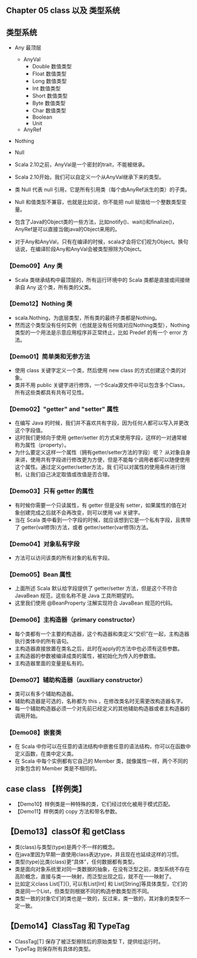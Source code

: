 ## Chapter 05 class  以及 类型系统

## 类型系统

- Any 最顶层
  - AnyVal
    - Double 数值类型
    - Float  数值类型
    - Long   数值类型
    - Int    数值类型
    - Short  数值类型
    - Byte   数值类型
    - Char   数值类型
    - Boolean
    - Unit
  - AnyRef
- Nothing
- Null

- Scala 2.10之前，AnyVal是一个密封的trait，不能被继承。
- Scala 2.10开始，我们可以自定义一个从AnyVal继承下来的类型。
- 类 Null 代表 null 引用，它是所有引用类（每个由AnyRef派生的类）的子类。
- Null 和值类型不兼容，也就是比如说，你不能把 null 赋值给一个整数类型变量。
- 包含了Java的Object类的一些方法，比如notify()、wait()和finalize()，AnyRef是可以直接当做java的Object来用的。
- 对于Any和AnyVal，只有在编译的时候，scala才会将它们视为Object。换句话说，在编译阶段Any和AnyVal会被类型擦除为Object。

### 【Demo09】Any 类

- Scala 类继承结构中最顶层的，所有运行环境中的 Scala 类都是直接或间接继承自 Any 这个类，所有类的父类。

### 【Demo12】Nothing 类

- scala.Nothing，为底层类型，所有类的最终子类都是Nothing。
- 然而这个类型没有任何实例（也就是没有任何值对应Nothing类型），Nothing 类型的一个用法是示意应用程序非正常终止，比如 Predef 的有一个 error 方法。

### 【Demo01】简单类和无参方法

- 使用 class 关键字定义一个类，然后使用 new class 的方式创建这个类的对象。
- 类并不用 public 关键字进行修饰，一个Scala源文件中可以包含多个Class，所有这些类都具有共有可见性。

### 【Demo02】"getter" and "setter" 属性

- 在编写 Java 的时候，我们并不喜欢共有字段，因为任何人都可以写入并更改这个字段值。
- 这时我们更倾向于使用 getter/setter 的方式来使用字段，这样的一对通常被称为属性（property）。
- 为什么要定义这样一个属性（拥有getter/setter方法的字段）呢？
  从对象自身来讲，使用共有字段进行修改更为方便，但是不能每个调用者都可以随便使用这个属性。通过定义getter/setter方法，我
  们可以对属性的使用条件进行限制，让我们自己决定取值或改值是否合理。

### 【Demo03】只有 getter 的属性

- 有时候你需要一个只读属性，有 getter 但是没有 setter，如果属性的值在对象创建完成之后就不会再改变，则可以使用 val 关键字。
- 当在 Scala 类中看到一个字段的时候，就应该想到它是一个私有字段，且携带了 getter(val修饰)方法，或者 getter/setter(var修饰)方法。

### 【Demo04】对象私有字段

- 方法可以访问该类的所有对象的私有字段。

### 【Demo05】Bean 属性

- 上面所述 Scala 默认给字段提供了 getter/setter 方法，但是这个不符合 JavaBean 规范，这些名称不是 Java 工具所期望的。
- 这里我们使用 @BeanProperty 注解实现符合 JavaBean 规范的代码。

### 【Demo06】主构造器（primary constructor）

- 每个类都有一个主要的构造器，这个构造器和类定义“交织”在一起，主构造器执行类体中的所有语句。
- 主构造器直接放置在类名之后，此时在apply的方法中也必须有这些参数。
- 主构造器的参数被编译成类的属性，被初始化为传入的参数值。
- 主构造器里面的变量是私有的。
    
### 【Demo07】辅助构造器（auxiliary constructor）

- 类可以有多个辅助构造器。
- 辅助构造器是可选的，名称都为 this ，在修改类名时无需更改构造器名字。
- 每一个辅助构造器必须一个对先前已经定义的其他辅助构造器或者主构造器的调用开始。

### 【Demo08】嵌套类

- 在 Scala 中你可以在任意的语法结构中嵌套任意的语法结构，你可以在函数中定义函数，在类中定义类。
- 在 Scala 中每个实例都有它自己的 Member 类，就像属性一样，两个不同的对象包含的 Member 类是不相同的。
  
## case class 【样例类】

- 【Demo10】样例类是一种特殊的类，它们经过优化被用于模式匹配。
- 【Demo11】样例类的 copy 方法和带名参数。

## 【Demo13】classOf 和 getClass

- 类(class)与类型(type)是两个不一样的概念。
- 在java里因为早期一直使用class表达type，并且现在也延续这样的习惯。
- 类型(type)比类(class)更“具体”，任何数据都有类型。
- 类是面向对象系统里对同一类数据的抽象，在没有泛型之前，类型系统不存在高阶概念，直接与类一一映射，而泛型出现之后，就不在一一映射了。
- 比如定义class List[T]{}, 可以有List[Int] 和 List[String]等具体类型，它们的类是同一个List，但类型则根据不同的构造参数类型而不同。
- 类型一致的对象它们的类也是一致的，反过来，类一致的，其对象的类型不一定一致。

## 【Demo14】ClassTag 和 TypeTag

- ClassTag[T] 保存了被泛型擦除后的原始类型 T，提供给运行时。
- TypeTag 则保存所有具体的类型。